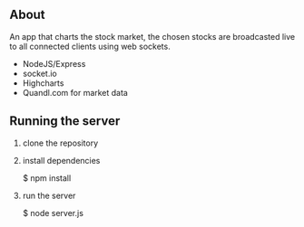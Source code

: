 
## About
An app that charts the stock market, the chosen stocks are broadcasted live to all connected clients using web sockets. 

* NodeJS/Express
* socket.io
* Highcharts 
* Quandl.com for market data

## Running the server

1) clone the repository

2) install dependencies

    $ npm install

3) run the server

    $ node server.js

